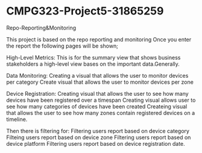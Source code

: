# CMPG323-Project5-31865259
Repo-Reporting&amp;Monitoring

This project is based on the repo reporting and monitoring
Once you enter the report the following pages will be shown;

High-Level Metrics:
This is for the summary view that shows business stakeholders a high-level view bases on the important data.Generally.

Data Monitoring:
Creating a visual that allows the user to monitor devices per category
Create visual that allows the  user to monitor devices per zone

Device Registration:
Creating visual that allows the user to see how many devices have been registered over a timespan
Creating visual allows user to see how many categories of devices have been created
Createing visual that allows the user to see how many zones contain registered devices on a timeline.

Then there is filtering for:
Filtering users report based on device category
Filteing users report based on device zone
Filtering users report based on device platform
Filtering users report based on device registration date.
